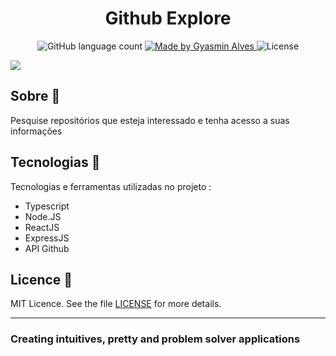 

<h1 align="center">
   Github Explore
</h1>

<p align="center">
  <img alt="GitHub language count" src="https://img.shields.io/github/languages/count/GyAlves/Github-Repository-">

  <a href="https://www.linkedin.com/in/gyasmin-assun%C3%A7%C3%A3o-223417180/">
    <img alt="Made by Gyasmin Alves" src="https://img.shields.io/badge/made%20by-Gyasmin%20Alves-blue">
  </a>

 <img alt="License" src="https://img.shields.io/github/license/GyAlves/Github-Repository?color=blue">

</p>



 <img src="https://ik.imagekit.io/am6iypeh5w/githubRepositoryGif_pFAksWeKG.gif" widht="200px" />




##  Sobre  📖
Pesquise repositórios que esteja interessado e tenha acesso a suas informações

## Tecnologias  📱 

Tecnologias e ferramentas utilizadas no projeto :

- Typescript
- Node.JS
- ReactJS
- ExpressJS
- API Github


##  Licence :memo:

MIT Licence. See the file [LICENSE](LICENSE.md) for more details.

---

### Creating intuitives, pretty and problem solver applications
